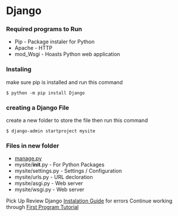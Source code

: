 # Django
### Required programs to Run
  - Pip - Package instaler for Python
  - Apache - HTTP
  - mod_Wsgi - Hoasts Python web application

### Instaling
  make sure pip is installed and run this command
```
$ python -m pip install Django
```

### creating a Django File
  create a new folder to store the file then run this command
```
$ django-admin startproject mysite
```

### Files in new folder
- [manage.py](https://docs.djangoproject.com/en/5.0/ref/django-admin/)
- mysite/__init__.py - For Python Packages
- mysite/settings.py - Settings / Configuration
- mysite/urls.py - URL decloration
- mysite/asgi.py - Web server
- mysite/wsgi.py - Web server





Pick Up
Review Django [Instalation Guide](https://docs.djangoproject.com/en/5.0/intro/install/) for errors
Continue working through [First Program Tutorial](https://docs.djangoproject.com/en/5.0/intro/tutorial01/)
